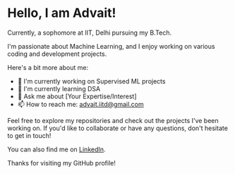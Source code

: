 # Hello, I am Advait!

Currently, a sophomore at IIT, Delhi pursuing my B.Tech. 

I'm passionate about Machine Learning, and I enjoy working on various coding and development projects. 

Here's a bit more about me:

- 🔭 I'm currently working on Supervised ML projects
- 🌱 I'm currently learning DSA
- 💬 Ask me about [Your Expertise/Interest]
- 📫 How to reach me: advait.iitd@gmail.com

Feel free to explore my repositories and check out the projects I've been working on. If you'd like to collaborate or have any questions, don't hesitate to get in touch!

You can also find me on [LinkedIn](https://www.linkedin.com/in/advait-karnatak-0b0286137/).

Thanks for visiting my GitHub profile!

